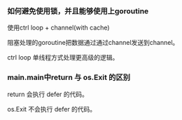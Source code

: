 ### 如何避免使用锁，并且能够使用上goroutine

使用ctrl loop + channel(with cache)

阻塞处理的goroutine把数据通过通过channel发送到channel。

ctrl loop 单线程方式处理更高级的逻辑。

### main.main中return 与 os.Exit 的区别

return 会执行 defer 的代码。

os.Exit 不会执行 defer 的代码。

